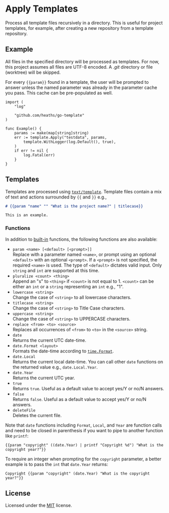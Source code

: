 # Apply Templates

Process all template files recursively in a directory. This is useful for
project templates, for example, after creating a new repository from a template
repository.

## Example

All files in the specified directory will be processed as templates. For now,
this project assumes all files are UTF-8 encoded. A _.git_ directory or file
(worktree) will be skipped.

For every `{{param}}` found in a template, the user will be prompted to answer
unless the named parameter was already in the parameter cache you pass. This
cache can be pre-populated as well.

```golang
import (
    "log"

    "github.com/heaths/go-template"
)

func Example() {
    params := make(map[string]string)
    err := template.Apply("testdata", params,
        template.WithLogger(log.Default(), true),
    )
    if err != nil {
        log.Fatal(err)
    }
}
```

## Templates

Templates are processed using [`text/template`](https://pkg.go.dev/text/template).
Template files contain a mix of text and actions surrounded by `{{` and `}}` e.g.,

```markdown
# {{param "name" "" "What is the project name?" | titlecase}}

This is an example.
```

### Functions

In addition to [built-in](https://pkg.go.dev/text/template#hdr-Functions) functions,
the following functions are also available:

* `param <name> [<default> [<prompt>]]`\
  Replace with a parameter named `<name>`, or prompt using an optional `<default>`
  with an optional `<prompt>`. If a `<prompt>` is not specified, the required
  `<name>` is used. The type of `<default>` dictates valid input. Only `string`
  and `int` are supported at this time.
* `pluralize <count> <thing>`\
  Append an "s" to `<thing>` if `<count>` is not equal to 1. `<count>` can be
  either an `int` or a `string` representing an `int` e.g., "1".
* `lowercase <string>`\
  Change the case of `<string>` to all lowercase characters.
* `titlecase <string>`\
  Change the case of `<string>` to Title Case characters.
* `uppercase <string>`\
  Change the case of `<string>` to UPPERCASE characters.
* `replace <from> <to> <source>`\
  Replaces all occurrences of `<from>` to `<to>` in the `<source>` string.
* `date`\
  Returns the current UTC date-time.
* `date.Format <layout>`\
  Formats the date-time according to [`time.Format`](https://pkg.go.dev/time#Time.Format).
* `date.Local`\
  Returns the current local date-time. You can call other `date` functions
  on the returned value e.g., `date.Local.Year`.
* `date.Year`\
  Returns the current UTC year.
* `true`\
  Returns `true`. Useful as a default value to accept yes/Y or no/N answers.
* `false`\
  Returns `false`. Useful as a default value to accept yes/Y or no/N answers.
* `deleteFile`\
  Deletes the current file.

Note that `date` functions including `Format`, `Local`, and `Year` are function calls
and need to be closed in parenthesis if you want to pipe to another function like `printf`:

```text
{{param "copyright" ((date.Year) | printf "Copyright %d") "What is the copyright year?"}}
```

To require an integer when prompting for the `copyright` parameter,
a better example is to pass the `int` that `date.Year` returns:

```text
Copyright {{param "copyright" (date.Year) "What is the copyright year?"}}
```

## License

Licensed under the [MIT](LICENSE.txt) license.
